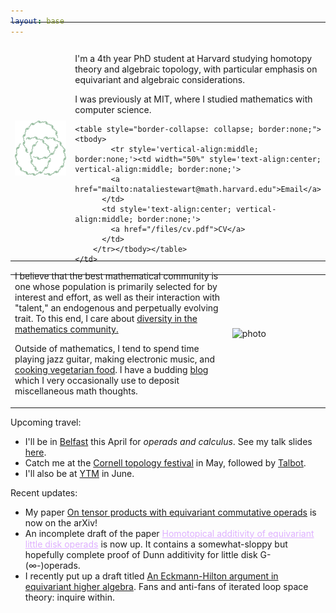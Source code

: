 ```yaml
---
layout: base
---
```


<!-- <script type="text/javascript"
src="https://cdn.mathjax.org/mathjax/latest/MathJax.js?config=TeX-AMS-MML_HTMLorMML">
</script> -->

<table width="100%" cellspacing="0" cellpadding="0" style="border-collapse:collapse; border:none; margin-top: -1cm;">
    <tbody><tr style="border:none;">
    <td width = "35%" style="border:none;">
        <img style="display: block;" alt="photo" src="/files/steenrod squares.svg">
    </td>
    <td style="border:none;">
        <p style="margin-top: 1.25cm;">
            I'm a 4th year PhD student at Harvard studying homotopy theory and algebraic topology, with particular emphasis on equivariant and algebraic considerations.
        </p>
        <p>
            I was previously at MIT, where I studied mathematics with computer science.
        </p>
    
    <table style="border-collapse: collapse; border:none;"><tbody>
            <tr style='vertical-align:middle; border:none;'><td width="50%" style='text-align:center; vertical-align:middle; border:none;'>
            <a href="mailto:nataliestewart@math.harvard.edu">Email</a>
          </td>
          <td style='text-align:center; vertical-align:middle; border:none;'>
            <a href="/files/cv.pdf">CV</a>
          </td>
        </tr></tbody></table>
    </td>
</tr>
</tbody></table>

<table width="100%" cellspacing="0" cellpadding="0" style="border-collapse:collapse; border:none; margin-top: -1cm; margin-left: 0cm;">
    <tbody><tr style="border:none; margin-left: 0cm">
    <td width = "69%" style="border:none; margin-left: 0cm">
            <p>
                I believe that the best mathematical community is one whose population is primarily selected for by interest and effort, as well as their interaction with "talent," an endogenous and perpetually evolving trait.
                To this end, I care about <a href="dei.html">diversity in the mathematics community.</a>
            </p>
            <p>
                Outside of mathematics, I tend to spend time playing jazz guitar, making electronic music, and <a href="/cooking/">cooking vegetarian food</a>.
                I have a budding <a href="/blog/">blog</a> which I very occasionally use to deposit miscellaneous math thoughts. 
            </p>
    </td>
    <td style="border:none;">
        <img src="/files/Self portrait 3.png" alt="photo" style="margin-top:-.9cm">       
    </td>
</tr>
</tbody></table>

<p>
Upcoming travel:
<ul>	
<li>
I'll be in <a href="https://www.newton.ac.uk/event/ehtw02/">Belfast</a> this April for <i>operads and calculus</i>.
See my talk slides <a href="/files/dunn_handout.pdf">here</a>.
</li>
<li>
	Catch me at the <a href="https://e.math.cornell.edu/sites/topology/2025/index_2025.php">Cornell topology festival</a> in May, followed by <a href="https://sites.google.com/view/talbotworkshop/home">Talbot</a>.
</li>
<li>
	I'll also be at <a href="https://www.math-stockholm.se/en/kalender/konferens/ytm2025-1.1350169">YTM</a> in June.
</li>
</ul>
</p>

<p> 
Recent updates:
<ul>
<li>
		My paper <a href="https://arxiv.org/abs/2504.02143">On tensor products with equivariant commutative operads</a> is now on the arXiv!
	</li>
    <li>
        An incomplete draft of the paper <a style="color:#DEB0FF;" href="/files/dunn.pdf">Homotopical additivity of equivariant little disk operads</a> is now up.
        It contains a somewhat-sloppy but hopefully complete proof of Dunn additivity for little disk G-(∞-)operads.
</li>
	<li>
		I recently put up a draft titled <a href="/files/eha_draft.pdf">An Eckmann-Hilton argument in equivariant higher algebra</a>.
		Fans and anti-fans of iterated loop space theory: inquire within. 
	</li>
</ul>
</p>

